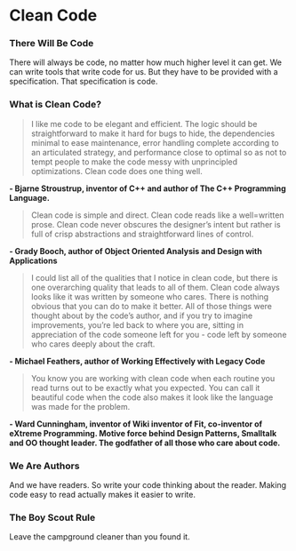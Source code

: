 # Clean Code

### There Will Be Code
There will always be code, no matter how much higher level it can get. We can write tools that write code for us. But they have to be provided with a specification. That specification is code.

### What is Clean Code?
>I like me code to be elegant and efficient. The logic should be straightforward to make it hard for bugs to hide, the dependencies minimal to ease maintenance, error handling complete according to an articulated strategy, and performance close to optimal so as not to tempt people to make the code messy with unprincipled optimizations. Clean code does one thing well.

**- Bjarne Stroustrup, inventor of C++ and author of The C++ Programming Language.**


> Clean code is simple and direct. Clean code reads like a well=written prose. Clean code never obscures the designer’s intent but rather is full of crisp abstractions and straightforward lines of control.

**- Grady Booch, author of Object Oriented Analysis and Design with Applications**


> I could list all of the qualities that I notice in clean code, but there is one overarching quality that leads to all of them. Clean code always looks like it was written by someone who cares. There is nothing obvious that you can do to make it better. All of those things were thought about by the code’s author, and if you try to imagine improvements, you’re led back to where you are, sitting in appreciation of the code someone left for you - code left by someone who cares deeply about the craft.

**- Michael Feathers, author of Working Effectively with Legacy Code**


> You know you are working with clean code when each routine you read turns out to be exactly what you expected. You can call it beautiful code when the code also makes it look like the language was made for the problem.

**- Ward Cunningham, inventor of Wiki inventor of Fit, co-inventor of eXtreme Programming. Motive force behind Design Patterns, Smalltalk and OO thought leader. The godfather of all those who care about code.**


### We Are Authors
And we have readers. So write your code thinking about the reader. Making code easy to read actually makes it easier to write.


### The Boy Scout Rule
Leave the campground cleaner than you found it.
